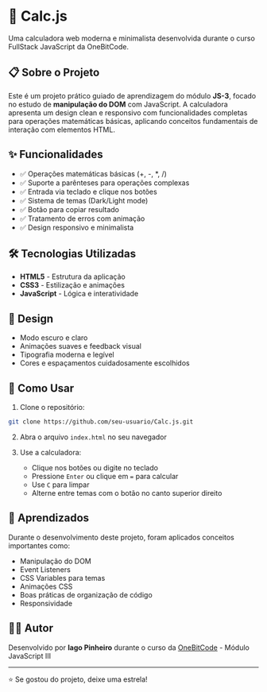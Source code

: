 # 🧮 Calc.js

Uma calculadora web moderna e minimalista desenvolvida durante o curso FullStack JavaScript da OneBitCode.

## 📋 Sobre o Projeto

Este é um projeto prático guiado de aprendizagem do módulo **JS-3**, focado no estudo de **manipulação do DOM** com JavaScript. A calculadora apresenta um design clean e responsivo com funcionalidades completas para operações matemáticas básicas, aplicando conceitos fundamentais de interação com elementos HTML.

## ✨ Funcionalidades

- ✅ Operações matemáticas básicas (+, -, *, /)
- ✅ Suporte a parênteses para operações complexas
- ✅ Entrada via teclado e clique nos botões
- ✅ Sistema de temas (Dark/Light mode)
- ✅ Botão para copiar resultado
- ✅ Tratamento de erros com animação
- ✅ Design responsivo e minimalista

## 🛠️ Tecnologias Utilizadas

- **HTML5** - Estrutura da aplicação
- **CSS3** - Estilização e animações
- **JavaScript** - Lógica e interatividade

## 🎨 Design

- Modo escuro e claro
- Animações suaves e feedback visual
- Tipografia moderna e legível
- Cores e espaçamentos cuidadosamente escolhidos

## 🚀 Como Usar

1. Clone o repositório:
```bash
git clone https://github.com/seu-usuario/Calc.js.git
```

2. Abra o arquivo `index.html` no seu navegador

3. Use a calculadora:
   - Clique nos botões ou digite no teclado
   - Pressione `Enter` ou clique em `=` para calcular
   - Use `C` para limpar
   - Alterne entre temas com o botão no canto superior direito

## 📝 Aprendizados

Durante o desenvolvimento deste projeto, foram aplicados conceitos importantes como:

- Manipulação do DOM
- Event Listeners
- CSS Variables para temas
- Animações CSS
- Boas práticas de organização de código
- Responsividade

## 👨‍💻 Autor

Desenvolvido por **Iago Pinheiro** durante o curso da [OneBitCode](https://onebitcode.com/) - Módulo JavaScript III

---

⭐ Se gostou do projeto, deixe uma estrela!
